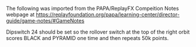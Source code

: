 The following was imported from the PAPA/ReplayFX Compeition Notes webpage at https://replayfoundation.org/papa/learning-center/director-guide/game-notes/#GameNotes

Dipswitch 24 should be set so the rollover switch at the top of the right orbit scores BLACK and PYRAMID one time and then repeats 50k points.